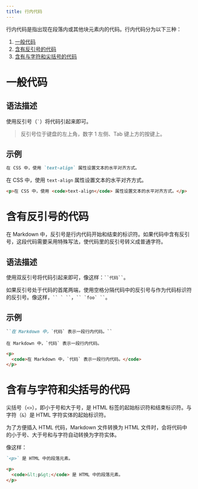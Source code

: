 ```yaml
---
title: 行内代码
---
```


行内代码是指出现在段落内或其他块元素内的代码。行内代码分为以下三种：

1. [一般代码](#一般代码)
2. [含有反引号的代码](#含有反引号的代码)
3. [含有与字符和尖括号的代码](#含有与字符和尖括号的代码)

# 一般代码

## 语法描述

使用反引号（`` ` ``）将代码引起来即可。

> 反引号位于键盘的左上角，数字 1 左侧、Tab 键上方的按键上。

## 示例

```markdown
在 CSS 中，使用 `text-align` 属性设置文本的水平对齐方式。 
```

<div class='exmp'>
  <div class='exmp-container'>
    <p>在 CSS 中，使用 <code>text-align</code> 属性设置文本的水平对齐方式。</p>
  </div>
</div>

```html
<p>在 CSS 中，使用 <code>text-align</code> 属性设置文本的水平对齐方式。</p>
```

# 含有反引号的代码

在 Markdown 中，反引号是行内代码开始和结束的标识符。如果代码中含有反引号，这段代码需要采用特殊写法，使代码里的反引号转义成普通字符。

## 语法描述

使用双反引号将代码引起来即可，像这样：``` ``代码`` ```。

如果反引号处于代码的首尾两端，使用空格分隔代码中的反引号与作为代码标识符的反引号。像这样，``` `` ` `` ```，``` `` `foo` `` ```。

## 示例

```markdown
``在 Markdown 中，`代码` 表示一段行内代码。``
```

<div class='exmp'>
  <div class='exmp-container'>
    <p>
      <code>在 Markdown 中，`代码` 表示一段行内代码。</code>
    </p>
  </div>
</div>

```html
<p>
  <code>在 Markdown 中，`代码` 表示一段行内代码。</code>
</p>
```

# 含有与字符和尖括号的代码

尖括号（`<>`），即小于号和大于号，是 HTML 标签的起始标识符和结束标识符。与字符（`&`）是 HTML 字符实体的起始标识符。

为了方便插入 HTML 代码，Markdown 文件转换为 HTML 文件时，会将代码中的小于号、大于号和与字符自动转换为字符实体。

像这样：

```markdown
`<p>` 是 HTML 中的段落元素。
```

```html
<p>
  <code>&lt;p&gt;</code> 是 HTML 中的段落元素。
</p>
```
